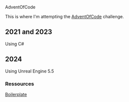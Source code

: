 AdventOfCode

This is where I'm attempting the [AdventOfCode](https://adventofcode.com/) challenge.

## 2021 and 2023
Using C#

## 2024
Using Unreal Engine 5.5

### Ressources
[Boilerplate](https://blog.frogley.info/2022/11/30/advent-of-code-in-unreal-engine-boilerplate-part-2/)
